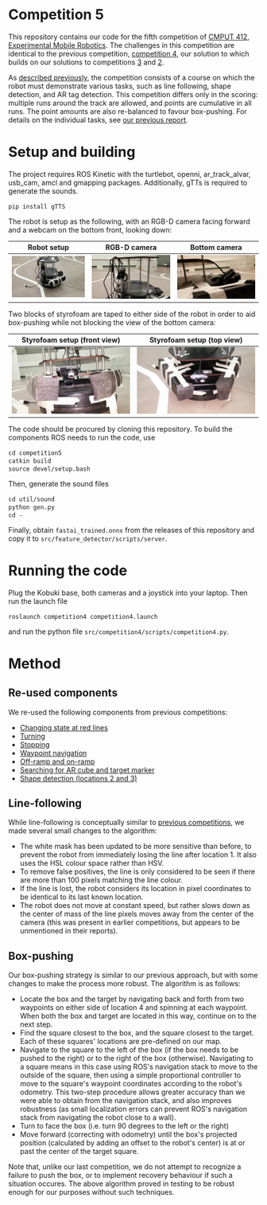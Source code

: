 # Competition 5

This repository contains our code for the fifth competition of [CMPUT 412, Experimental Mobile Robotics](https://www.ualberta.ca/computing-science/undergraduate-studies/course-directory/courses/experimental-mobile-robotics).
The challenges in this competition are identical to the previous competition, [competition 4](https://github.com/CMPUT412-2019/competition4), our solution to which builds on our solutions to competitions [3](https://github.com/cmput412-2019/competition3) and [2](https://github.com/cmput412-2019/cmput412-competition2).

As [described previously](https://github.com/CMPUT412-2019/competition4#purpose), the competition consists of a course on which the robot must demonstrate various tasks, such as line following, shape detection, and AR tag detection.
This competition differs only in the scoring: multiple runs around the track are allowed, and points are cumulative in all runs.
The point amounts are also re-balanced to favour box-pushing.
For details on the individual tasks, see [our previous report](https://github.com/CMPUT412-2019/competition4#competition-overview).

# Setup and building

The project requires ROS Kinetic with the turtlebot, openni, ar_track_alvar, usb_cam, amcl and gmapping packages. Additionally, gTTs is required to generate the sounds.

    pip install gTTS

The robot is setup as the following, with an RGB-D camera facing forward and a webcam on the bottom front, looking down:

| Robot setup | RGB-D camera | Bottom camera
:-:|:-:|:-:
![](images/turtlebot.jpg) | ![](images/main_camera.jpg) | ![](images/bottom_camera.jpg)

Two blocks of styrofoam are taped to either side of the robot in order to aid box-pushing while not blocking the view of the bottom camera:

| Styrofoam setup (front view) | Styrofoam setup (top view)
:-:|:-:
![](images/styrofoam_front.jpg) | ![](images/styrofoam_top.jpg)

The code should be procured by cloning this repository. To build the components ROS needs to run the code, use

    cd competition5
    catkin build
    source devel/setup.bash

Then, generate the sound files

    cd util/sound
    python gen.py
    cd -

Finally, obtain `fastai_trained.onnx` from the releases of this repository and copy it to `src/feature_detector/scripts/server`.

# Running the code

Plug the Kobuki base, both cameras and a joystick into your laptop. Then run the launch file

    roslaunch competition4 competition4.launch

and run the python file `src/competition4/scripts/competition4.py`.

# Method

## Re-used components

We re-used the following components from previous competitions:

- [Changing state at red lines](https://github.com/CMPUT412-2019/cmput412-competition2#changing-state-at-red-lines)
- [Turning](https://github.com/CMPUT412-2019/cmput412-competition2#turning)
- [Stopping](https://github.com/CMPUT412-2019/cmput412-competition2#stopping)
- [Waypoint navigation](https://github.com/CMPUT412-2019/competition3/blob/master/Readme.md#waypoint-navigation)
- [Off-ramp and on-ramp](https://github.com/CMPUT412-2019/competition3/blob/master/Readme.md#off-ramp-and-on-ramp)
- [Searching for AR cube and target marker](https://github.com/CMPUT412-2019/competition4#searching-for-ar-cube-and-target-marker)
- [Shape detection (locations 2 and 3)](https://github.com/CMPUT412-2019/competition4#shape-detection-locations-2-and-3)

## Line-following

While line-following is conceptually similar to [previous competitions](https://github.com/CMPUT412-2019/cmput412-competition2#line-following), we made several small changes to the algorithm:

- The white mask has been updated to be more sensitive than before, to prevent the robot from immediately losing the line after location 1. It also uses the HSL colour space rather than HSV.
- To remove false positives, the line is only considered to be seen if there are more than 100 pixels matching the line colour.
- If the line is lost, the robot considers its location in pixel coordinates to be identical to its last known location.
- The robot does not move at constant speed, but rather slows down as the center of mass of the line pixels moves away from the center of the camera (this was present in earlier competitions, but appears to be unmentioned in their reports).

## Box-pushing

Our box-pushing strategy is similar to our previous approach, but with some changes to make the process more robust. The algorithm is as follows:

- Locate the box and the target by navigating back and forth from two waypoints on either side of location 4 and spinning at each waypoint. When both the box and target are located in this way, continue on to the next step.
- Find the square closest to the box, and the square closest to the target. Each of these squares' locations are pre-defined on our map.
- Navigate to the square to the left of the box (if the box needs to be pushed to the right) or to the right of the box (otherwise). Navigating to a square means in this case using ROS's navigation stack to move to the outside of the square, then using a simple proportional controller to move to the square's waypoint coordinates according to the robot's odometry. This two-step procedure allows greater accuracy than we were able to obtain from the navigation stack, and also improves robustness (as small localization errors can prevent ROS's navigation stack from navigating the robot close to a wall).
- Turn to face the box (i.e. turn 90 degrees to the left or the right)
- Move forward (correcting with odometry) until the box's projected position (calculated by adding an offset to the robot's center) is at or past the center of the target square.

Note that, unlike our last competition, we do not attempt to recognize a failure to push the box, or to implement recovery behaviour if such a situation occures. The above algorithm proved in testing to be robust enough for our purposes without such techniques.

